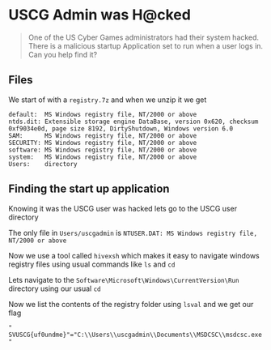 # USCG Admin was H@cked
> One of the US Cyber Games administrators had their system hacked. There is a malicious startup Application set to run when a user logs in. Can you help find it?

## Files

We start of with a `registry.7z` and when we unzip it we get
```
default:  MS Windows registry file, NT/2000 or above
ntds.dit: Extensible storage engine DataBase, version 0x620, checksum 0xf9034e0d, page size 8192, DirtyShutdown, Windows version 6.0
SAM:      MS Windows registry file, NT/2000 or above
SECURITY: MS Windows registry file, NT/2000 or above
software: MS Windows registry file, NT/2000 or above
system:   MS Windows registry file, NT/2000 or above
Users:    directory
```

## Finding the start up application

Knowing it was the USCG user was hacked lets go to the USCG user directory

The only file in `Users/uscgadmin` is `NTUSER.DAT: MS Windows registry file, NT/2000 or above`

Now we use a tool called `hivexsh` which makes it easy to navigate windows registry files using usual commands like `ls` and `cd`

Lets navigate to the `Software\Microsoft\Windows\CurrentVersion\Run` directory using our usual `cd`

Now we list the contents of the registry folder using `lsval` and we get our flag

`" SVUSCG{uf0undme}"="C:\\Users\\uscgadmin\\Documents\\MSDCSC\\msdcsc.exe"`
